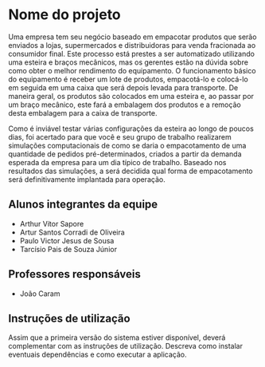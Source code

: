 # Nome do projeto

Uma empresa tem seu negócio baseado em empacotar produtos que serão enviados a lojas, 
supermercados e distribuidoras para venda fracionada ao consumidor final. Este processo está prestes 
a ser automatizado utilizando uma esteira e braços mecânicos, mas os gerentes estão na dúvida sobre
como obter o melhor rendimento do equipamento.
O funcionamento básico do equipamento é receber um lote de produtos, empacotá-lo e colocá-lo em 
seguida em uma caixa que será depois levada para transporte. De maneira geral, os produtos são 
colocados em uma esteira e, ao passar por um braço mecânico, este fará a embalagem dos produtos e a 
remoção desta embalagem para a caixa de transporte.


Como é inviável testar várias configurações da esteira ao longo de poucos dias, foi acertado para que 
você e seu grupo de trabalho realizarem simulações computacionais de como se daria o empacotamento
de uma quantidade de pedidos pré-determinados, criados a partir da demanda esperada da empresa 
para um dia típico de trabalho. Baseado nos resultados das simulações, a será decidida qual forma de 
empacotamento será definitivamente implantada para operação.


## Alunos integrantes da equipe

* Arthur Vítor Sapore
* Artur Santos Corradi de Oliveira 
* Paulo Victor Jesus de Sousa 
* Tarcísio Pais de Souza Júnior

## Professores responsáveis

* João Caram


## Instruções de utilização

Assim que a primeira versão do sistema estiver disponível, deverá complementar com as instruções de utilização. Descreva como instalar eventuais dependências e como executar a aplicação.
